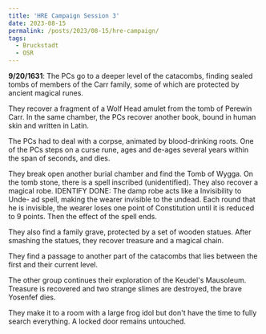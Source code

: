 ```yaml
---
title: 'HRE Campaign Session 3'
date: 2023-08-15
permalink: /posts/2023/08-15/hre-campaign/
tags:
  - Bruckstadt
  - OSR
---
```



**9/20/1631**: The PCs go to a deeper level of the catacombs, finding sealed tombs of members of the Carr family, some of which are protected by ancient magical runes.

They recover a fragment of a Wolf Head amulet from the tomb of Perewin Carr. In the same chamber, the PCs recover another book, bound in human skin and written in Latin.

The PCs had to deal with a corpse, animated by blood-drinking roots.
One of the PCs steps on a curse rune, ages and de-ages several years within the span of seconds, and dies.

They break open another burial chamber and find the Tomb of Wygga. On the tomb stone, there is a spell inscribed (unidentified). They also recover a magical robe.  IDENTIFY DONE: The damp robe acts like a Invisibility to Unde- ad spell, making the wearer invisible to the undead. Each round that he is invisible, the wearer loses one point of Constitution until it is reduced to 9 points. Then the effect of the spell ends.

They also find a family grave, protected by a set of wooden statues. After smashing the statues, they recover treasure and a magical chain.

They find a passage to another part of the catacombs that lies between the first and their current level.


The other group continues their exploration of the Keudel's Mausoleum. Treasure is recovered and two strange slimes are destroyed, the brave Yosenfef dies.

They make it to a room with a large frog idol but don't have the time to fully search everything. A locked door remains untouched.
